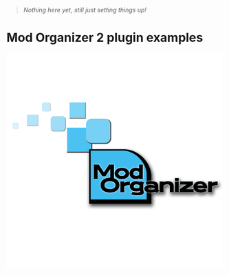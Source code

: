 > _Nothing here yet, still just setting things up!_

# Mod Organizer 2 plugin examples

![Mod Organizer 2](resources/images/mo2.png)
